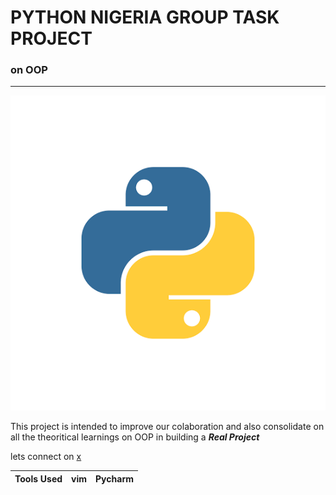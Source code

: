 # PYTHON NIGERIA GROUP TASK PROJECT

### on OOP

___
![python logo](0F18BC38-8FDC-4A04-A425-AB76A00479D8.png) 

This project is intended to improve our colaboration and also consolidate on all the theoritical learnings on OOP in building a *__Real Project__*

lets connect on [x](https://twitter.com/21alul21?s=21&t=hajmNpXlb7o71P1c8IDTUA)

|Tools Used|vim| Pycharm|
|----------|-------|----|
